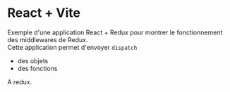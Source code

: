 # React + Vite

Exemple d'une application React + Redux pour montrer le fonctionnement des middlewares de Redux.  
Cette application permet d'envoyer `dispatch`
- des objets
- des fonctions

A redux.